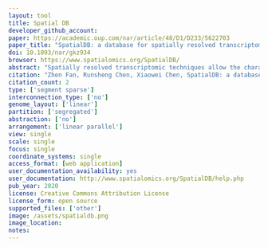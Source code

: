 ```yaml
---
layout: tool 
title: Spatial DB
developer_github_account: 
paper: https://academic.oup.com/nar/article/48/D1/D233/5622703
paper_title: "SpatialDB: a database for spatially resolved transcriptomes"
doi: 10.1093/nar/gkz934
browser: https://www.spatialomics.org/SpatialDB/
abstract: "Spatially resolved transcriptomic techniques allow the characterization of spatial organization of cells in tissues, which revolutionize the studies of tissue function and disease pathology. New strategies for detecting spatial gene expression patterns are emerging, and spatially resolved transcriptomic data are accumulating rapidly. However, it is not convenient for biologists to exploit these data due to the diversity of strategies and complexity in data analysis. Here, we present SpatialDB, the first manually curated database for spatially resolved transcriptomic techniques and datasets. The current version of SpatialDB contains 24 datasets (305 sub-datasets) from 5 species generated by 8 spatially resolved transcriptomic techniques. SpatialDB provides a user-friendly web interface for visualization and comparison of spatially resolved transcriptomic data. To further explore these data, SpatialDB also provides spatially variable genes and their functional enrichment annotation. SpatialDB offers a repository for research community to investigate the spatial cellular structure of tissues, and may bring new insights into understanding the cellular microenvironment in disease. SpatialDB is freely available at https://www.spatialomics.org/SpatialDB."
citation: "Zhen Fan, Runsheng Chen, Xiaowei Chen, SpatialDB: a database for spatially resolved transcriptomes, Nucleic Acids Research, Volume 48, Issue D1, 08 January 2020, Pages D233–D237, https://doi.org/10.1093/nar/gkz934"
citation_count: 2
type: ['segment sparse']
interconnection_type: ['no']
genome_layout: ['linear']
partition: ['segregated']
abstraction: ['no']
arrangement: ['linear parallel']
view: single
scale: single
focus: single
coordinate_systems: single
access_format: [web application]
user_documentation_availability: yes
user_documentation: http://www.spatialomics.org/SpatialDB/help.php
pub_year: 2020
license: Creative Commons Attribution License
license_form: open source
supported_files: ['other']
image: /assets/spatialdb.png
image_location: 
notes: 
---
```

